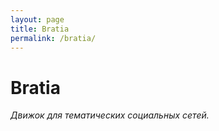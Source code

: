 ```yaml
---
layout: page
title: Bratia
permalink: /bratia/
---
```


# Bratia

_Движок для тематических социальных сетей._
